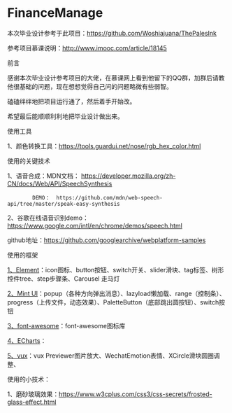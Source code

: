 # FinanceManage

本次毕业设计参考于此项目：https://github.com/Woshiajuana/ThePalesInk

参考项目慕课说明：http://www.imooc.com/article/18145

前言

感谢本次毕业设计参考项目的大佬，在慕课网上看到他留下的QQ群，加群后请教他很基础的问题，现在想想觉得自己问的问题略微有些弱智。

磕磕绊绊地把项目运行通了，然后着手开始改。

希望最后能顺顺利利地把毕业设计做出来。

使用工具

1、颜色转换工具：https://tools.guardui.net/nose/rgb_hex_color.html

使用的关键技术

1、语音合成：MDN文档： https://developer.mozilla.org/zh-CN/docs/Web/API/SpeechSynthesis

			DEMO：  https://github.com/mdn/web-speech-api/tree/master/speak-easy-synthesis

2、谷歌在线语音识别demo：https://www.google.com/intl/en/chrome/demos/speech.html

   github地址：https://github.com/googlearchive/webplatform-samples
   


使用的框架

[1、Element](http://element-cn.eleme.io/#/zh-CN/component/icon)：icon图标、button按钮、switch开关、slider滑块、tag标签、树形控件tree、step步骤条、Carousel 走马灯

[2、Mint UI](http://mint-ui.github.io/#!/zh-cn)：popup（各种方向弹出消息）、lazyload懒加载、range（控制条）、progress（上传文件，动态效果）、PaletteButton（底部跳出圆按钮）、switch按钮

[3、font-awesome](https://fontawesome.com/how-to-use/js-component-packages)：font-awesome图标库

[4、ECharts](http://echarts.baidu.com/echarts2/doc/doc.html)：

[5、vux](https://doc.vux.li/zh-CN/)：vux Previewer图片放大、WechatEmotion表情、XCircle滑块圆圈调整、


使用的小技术：

1、磨砂玻璃效果：https://www.w3cplus.com/css3/css-secrets/frosted-glass-effect.html